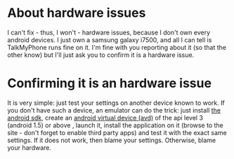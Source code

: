 # About hardware issues #

I can't fix - thus, I won't - hardware issues, because I don't own every android devices. I just own a samsung galaxy i7500, and all I can tell is TalkMyPhone runs fine on it. I'm fine with you reporting about it (so that the other know) but I'll just ask you to confirm it is a hardware issue.

# Confirming it is an hardware issue #

It is very simple: just test your settings on another device known to work. If you don't have such a device, an emulator can do the trick: just install [the android sdk](http://developer.android.com/sdk/index.html), create an [android virtual device (avd)](http://developer.android.com/guide/developing/tools/avd.html) of the api level 3 (android 1.5) or above , launch it, install the application on it (browse to the site - don't forget to enable third party apps) and test it with the exact same settings. If it does not work, then blame your settings. Otherwise, blame your hardware.